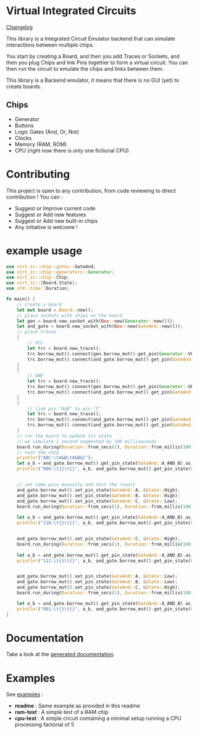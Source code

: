 # Virtual Integrated Circuits

[Changelog](https://github.com/VincentFoulon80/virt-ic/releases)

This library is a Integrated Circuit Emulator backend that can simulate interactions between multiple chips.

You start by creating a Board, and then you add Traces or Sockets, and then you plug Chips and link Pins together to form a virtual circuit.
You can then run the circuit to emulate the chips and links between them.

This library is a Backend emulator, it means that there is no GUI (yet) to create boards.

## Chips

- Generator
- Buttons
- Logic Gates (And, Or, Not)
- Clocks
- Memory (RAM, ROM)
- CPU (right now there is only one fictional CPU)

# Contributing

This project is open to any contribution, from code reviewing to direct contribution !
You can :
- Suggest or Improve current code
- Suggest or Add new features
- Suggest or Add new built-in chips
- Any initiative is welcome !

# example usage 

```rust
use virt_ic::chip::gates::GateAnd;
use virt_ic::chip::generators::Generator;
use virt_ic::chip::Chip;
use virt_ic::{Board,State};
use std::time::Duration;

fn main() {
    // create a board
    let mut board = Board::new();
    // place sockets with chips on the board
    let gen = board.new_socket_with(Box::new(Generator::new()));
    let and_gate = board.new_socket_with(Box::new(GateAnd::new()));
    // place traces 
    {
        // VCC
        let trc = board.new_trace();
        trc.borrow_mut().connect(gen.borrow_mut().get_pin(Generator::VCC).unwrap());
        trc.borrow_mut().connect(and_gate.borrow_mut().get_pin(GateAnd::VCC).unwrap());
    }
    {
        // GND
        let trc = board.new_trace();
        trc.borrow_mut().connect(gen.borrow_mut().get_pin(Generator::GND).unwrap());
        trc.borrow_mut().connect(and_gate.borrow_mut().get_pin(GateAnd::GND).unwrap());
    }
    {
        // link pin "A&B" to pin "C"
        let trc = board.new_trace();
        trc.borrow_mut().connect(and_gate.borrow_mut().get_pin(GateAnd::A_AND_B).unwrap());
        trc.borrow_mut().connect(and_gate.borrow_mut().get_pin(GateAnd::D).unwrap());
    }
    // run the board to update its state
    // we simulate 1 second segmented by 100 milliseconds
    board.run_during(Duration::from_secs(1), Duration::from_millis(100));
    // test the chip
    println!("ABC:\tA&B\tA&B&C");
    let a_b = and_gate.borrow_mut().get_pin_state(GateAnd::A_AND_B).as_bool();
    println!("000:\t{}\t{}", a_b, and_gate.borrow_mut().get_pin_state(GateAnd::C_AND_D).as_bool());


    // set some pins manually and test the result
    and_gate.borrow_mut().set_pin_state(GateAnd::A, &State::High);
    and_gate.borrow_mut().set_pin_state(GateAnd::B, &State::High);
    and_gate.borrow_mut().set_pin_state(GateAnd::C, &State::Low);
    board.run_during(Duration::from_secs(1), Duration::from_millis(100));
    
    let a_b = and_gate.borrow_mut().get_pin_state(GateAnd::A_AND_B).as_bool();
    println!("110:\t{}\t{}", a_b, and_gate.borrow_mut().get_pin_state(GateAnd::C_AND_D).as_bool());


    and_gate.borrow_mut().set_pin_state(GateAnd::C, &State::High);
    board.run_during(Duration::from_secs(1), Duration::from_millis(100));
    
    let a_b = and_gate.borrow_mut().get_pin_state(GateAnd::A_AND_B).as_bool();
    println!("111:\t{}\t{}", a_b, and_gate.borrow_mut().get_pin_state(GateAnd::C_AND_D).as_bool());


    and_gate.borrow_mut().set_pin_state(GateAnd::A, &State::Low);
    and_gate.borrow_mut().set_pin_state(GateAnd::B, &State::Low);
    and_gate.borrow_mut().set_pin_state(GateAnd::C, &State::High);
    board.run_during(Duration::from_secs(1), Duration::from_millis(100));

    let a_b = and_gate.borrow_mut().get_pin_state(GateAnd::A_AND_B).as_bool();
    println!("001:\t{}\t{}", a_b, and_gate.borrow_mut().get_pin_state(GateAnd::C_AND_D).as_bool());
}
```

# Documentation

Take a look at the [generated documentation](https://docs.rs/virt-ic/).

# Examples

See [examples](https://github.com/VincentFoulon80/virt-ic/tree/master/examples) :
- **readme** : Same example as provided in this readme
- **ram-test** : A simple test of a RAM chip
- **cpu-test** : A simple circuit containing a minimal setup running a CPU processing factorial of 5